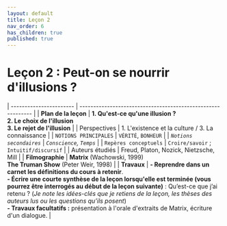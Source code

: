 ```yaml
---
layout: default
title: Leçon 2
nav_order: 6
has_children: true
published: true
---
```


# Leçon 2 : Peut-on se nourrir d'illusions ?


| ----------------------- | ------------------------------------------------------------ |
| **Plan de la leçon**    | **1.  Qu'est-ce qu'une illusion ?<br />2. Le choix de l'illusion  <br />3. Le rejet de l'illusion** |
| Perspectives            | 1. L'existence et la culture / 3. La connaissance            |
| `NOTIONS PRINCIPALES`   | `VÉRITÉ`, `BONHEUR`                                          |
| *`Notions secondaires`* | *`Conscience`, `Temps`*                                      |
| `Repères conceptuels`   | `Croire/savoir` ; `Intuitif/discursif`                       |
| Auteurs étudiés         | Freud, Platon, Nozick, Nietzsche, Mill                       |
| **Filmographie**        | **Matrix** (Wachowski, 1999)<br />**The Truman Show** (Peter Weir, 1998) |
| **Travaux**             | **- Reprendre dans un carnet les définitions du cours à retenir**. <br />**- Écrire une courte synthèse de la leçon lorsqu'elle est terminée (vous pourrez être interrogés au début de la leçon suivante)** : Qu’est-ce que j’ai retenu ? (*Je note les idées-clés que je retiens de la leçon, les thèses des auteurs lus ou les questions qu’ils posent*) <br />**- Travaux facultatifs :** présentation à l'orale d'extraits de Matrix, écriture d'un dialogue. |

